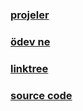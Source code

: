 ### [projeler](https://nikoniyazi.github.io/projeler)
### [ödev ne](https://nikoniyazi.github.io/projeler)
### [linktree](https://linktr.ee/realniko)
### [source code](https://github.com/NikoNiyazi/nikoniyazi.github.io/)
